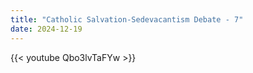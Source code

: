 ```yaml
---
title: "Catholic Salvation-Sedevacantism Debate - 7"
date: 2024-12-19
---
```


{{< youtube Qbo3lvTaFYw >}}
